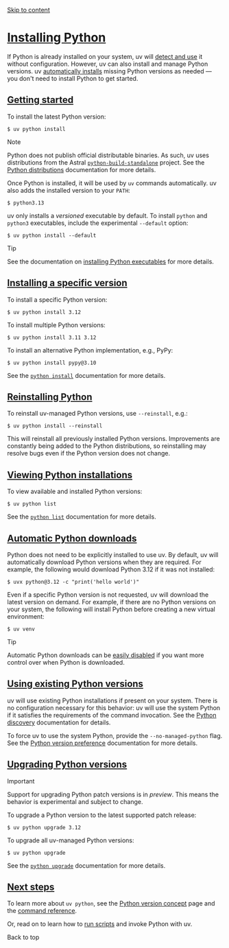 [Skip to content](https://docs.astral.sh/uv/guides/install-python/#installing-python)

# [Installing Python](https://docs.astral.sh/uv/guides/install-python/\#installing-python)

If Python is already installed on your system, uv will
[detect and use](https://docs.astral.sh/uv/guides/install-python/#using-existing-python-versions) it without configuration. However, uv can also
install and manage Python versions. uv [automatically installs](https://docs.astral.sh/uv/guides/install-python/#automatic-python-downloads) missing
Python versions as needed — you don't need to install Python to get started.

## [Getting started](https://docs.astral.sh/uv/guides/install-python/\#getting-started)

To install the latest Python version:

```
$ uv python install

```

Note

Python does not publish official distributable binaries. As such, uv uses distributions from the Astral [`python-build-standalone`](https://github.com/astral-sh/python-build-standalone) project. See the [Python distributions](https://docs.astral.sh/uv/concepts/python-versions/#managed-python-distributions) documentation for more details.

Once Python is installed, it will be used by `uv` commands automatically. uv also adds the installed
version to your `PATH`:

```
$ python3.13

```

uv only installs a _versioned_ executable by default. To install `python` and `python3` executables,
include the experimental `--default` option:

```
$ uv python install --default

```

Tip

See the documentation on [installing Python executables](https://docs.astral.sh/uv/concepts/python-versions/#installing-python-executables)
for more details.

## [Installing a specific version](https://docs.astral.sh/uv/guides/install-python/\#installing-a-specific-version)

To install a specific Python version:

```
$ uv python install 3.12

```

To install multiple Python versions:

```
$ uv python install 3.11 3.12

```

To install an alternative Python implementation, e.g., PyPy:

```
$ uv python install pypy@3.10

```

See the [`python install`](https://docs.astral.sh/uv/concepts/python-versions/#installing-a-python-version) documentation
for more details.

## [Reinstalling Python](https://docs.astral.sh/uv/guides/install-python/\#reinstalling-python)

To reinstall uv-managed Python versions, use `--reinstall`, e.g.:

```
$ uv python install --reinstall

```

This will reinstall all previously installed Python versions. Improvements are constantly being
added to the Python distributions, so reinstalling may resolve bugs even if the Python version does
not change.

## [Viewing Python installations](https://docs.astral.sh/uv/guides/install-python/\#viewing-python-installations)

To view available and installed Python versions:

```
$ uv python list

```

See the [`python list`](https://docs.astral.sh/uv/concepts/python-versions/#viewing-available-python-versions)
documentation for more details.

## [Automatic Python downloads](https://docs.astral.sh/uv/guides/install-python/\#automatic-python-downloads)

Python does not need to be explicitly installed to use uv. By default, uv will automatically
download Python versions when they are required. For example, the following would download Python
3.12 if it was not installed:

```
$ uvx python@3.12 -c "print('hello world')"

```

Even if a specific Python version is not requested, uv will download the latest version on demand.
For example, if there are no Python versions on your system, the following will install Python
before creating a new virtual environment:

```
$ uv venv

```

Tip

Automatic Python downloads can be [easily disabled](https://docs.astral.sh/uv/concepts/python-versions/#disabling-automatic-python-downloads) if you want more control over when Python is downloaded.

## [Using existing Python versions](https://docs.astral.sh/uv/guides/install-python/\#using-existing-python-versions)

uv will use existing Python installations if present on your system. There is no configuration
necessary for this behavior: uv will use the system Python if it satisfies the requirements of the
command invocation. See the
[Python discovery](https://docs.astral.sh/uv/concepts/python-versions/#discovery-of-python-versions) documentation for
details.

To force uv to use the system Python, provide the `--no-managed-python` flag. See the
[Python version preference](https://docs.astral.sh/uv/concepts/python-versions/#requiring-or-disabling-managed-python-versions)
documentation for more details.

## [Upgrading Python versions](https://docs.astral.sh/uv/guides/install-python/\#upgrading-python-versions)

Important

Support for upgrading Python patch versions is in _preview_. This means the behavior is
experimental and subject to change.

To upgrade a Python version to the latest supported patch release:

```
$ uv python upgrade 3.12

```

To upgrade all uv-managed Python versions:

```
$ uv python upgrade

```

See the [`python upgrade`](https://docs.astral.sh/uv/concepts/python-versions/#upgrading-python-versions) documentation
for more details.

## [Next steps](https://docs.astral.sh/uv/guides/install-python/\#next-steps)

To learn more about `uv python`, see the [Python version concept](https://docs.astral.sh/uv/concepts/python-versions/)
page and the [command reference](https://docs.astral.sh/uv/reference/cli/#uv-python).

Or, read on to learn how to [run scripts](https://docs.astral.sh/uv/guides/scripts/) and invoke Python with uv.

Back to top